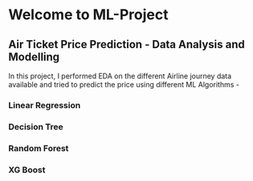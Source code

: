 # Welcome to ML-Project
## Air Ticket Price Prediction - Data Analysis and Modelling

In this project, I performed EDA on the different Airline journey data available and tried to predict the price using different ML Algorithms -
### Linear Regression
### Decision Tree
### Random Forest
### XG Boost
